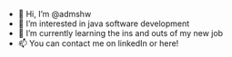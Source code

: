 - 👋 Hi, I’m @admshw
- 👀 I’m interested in java software development
- 🌱 I’m currently learning the ins and outs of my new job
- 📫 You can contact me on linkedIn or here!

<!---
admshw/admshw is a ✨ special ✨ repository because its `README.md` (this file) appears on your GitHub profile.
You can click the Preview link to take a look at your changes.
--->
